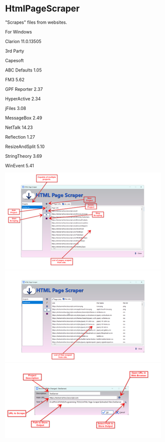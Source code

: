 # HtmlPageScraper
"Scrapes" files from websites.

For Windows

Clarion 11.0.13505

3rd Party


Capesoft 

ABC Defaults 1.05

FM3 5.62

GPF Reporter 2.37

HyperActive 2.34

jFiles 3.08

MessageBox 2.49

NetTalk 14.23

Reflection 1.27

ResizeAndSplit 5.10

StringTheory 3.69

WinEvent 5.41

<img src="https://github.com/donridley1972/HtmlPageScraper/blob/main/Screenshots/Main1.png" width=800/>

<img src="https://github.com/donridley1972/HtmlPageScraper/blob/main/Screenshots/Main2.png" width=800/>

<img src="https://github.com/donridley1972/HtmlPageScraper/blob/main/Screenshots/UpdateProjects.png" width=800/>
